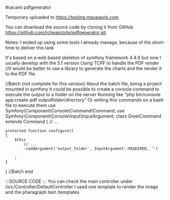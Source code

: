 #racami pdfgenerator

Temporary uploaded to https://testing.mayawork.com

You can download the source code by cloning it from GitHub
https://github.com/rcheapizote/pdfgenerator.git

Notes: I ended up using some tools I already manage, because of the short-time to deliver this task

It's based on a web based skeleton of symfony framework 4.4.9 but now I usually develop with the 5.1 version
Using TCPF to handle the PDF render
//It would be better to use a library to generate the charts and the render it to the PDF file 

//Batch (not complete for this version)
About the batch file, being a project mounted in symfony it could be possible to create a console command to execute the output to a folder on the server
Running like "php bin/console app:create-pdf outputfolder/directory"
Or writing this commands on a bash file to execute them
use Symfony\Component\Console\Command\Command;
use Symfony\Component\Console\Input\InputArgument;
class GreetCommand extends Command
{
    // ...

    protected function configure()
    {
        $this
            // ...
            ->addArgument('output_folder', InputArgument::REQUIRED, '')
            
        ;
    }
}
//Batch end

:::SOURCE CODE :::
You can check the main controller under /src/Controller/DefaultController
I used one template to render the image and the pharagraph text /templates 
